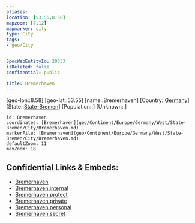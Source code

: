 ```yaml
---
aliases: 
location: [53.55,8.58]
mapzoom: [7,12] 
mapmarker: city 
type: City
tags:
- geo/City


SpocWebEntityId: 29333
isDeleted: false
confidential: public

title: Bremerhaven
---
```

[geo-lon::8.58]
[geo-lat::53.55]
[name::Bremerhaven]
[Country::[Germany](geo/Continent/Europe/Germany.md)]
[State::[State-Bremen](geo/Continent/Europe/Germany/West/State-Bremen.md)]
[Population::]
[Unknown::]


```leaflet
id: Bremerhaven
coordinates: [Bremerhaven](geo/Continent/Europe/Germany/West/State-Bremen/City/Bremerhaven.md)
markerFile: [Bremerhaven](geo/Continent/Europe/Germany/West/State-Bremen/City/Bremerhaven.md)
defaultZoom: 11 
maxZoom: 18
```


## Confidential Links & Embeds: 
- [Bremerhaven](../../../../../../../../_public/geo/Continent/Europe/Germany/West/State-Bremen/City/Bremerhaven.md) 
- [Bremerhaven.internal](../../../../../../../../_internal/geo/Continent/Europe/Germany/West/State-Bremen/City/Bremerhaven.internal.md) 
- [Bremerhaven.protect](../../../../../../../../_protect/geo/Continent/Europe/Germany/West/State-Bremen/City/Bremerhaven.protect.md) 
- [Bremerhaven.private](../../../../../../../../_private/geo/Continent/Europe/Germany/West/State-Bremen/City/Bremerhaven.private.md) 
- [Bremerhaven.personal](../../../../../../../../_personal/geo/Continent/Europe/Germany/West/State-Bremen/City/Bremerhaven.personal.md) 
- [Bremerhaven.secret](../../../../../../../../_secret/geo/Continent/Europe/Germany/West/State-Bremen/City/Bremerhaven.secret.md) 
